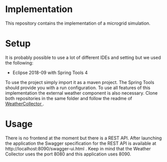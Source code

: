 # Implementation

This repository contains the implementation of a microgrid simulation.

# Setup
It is probably possible to use a lot of different IDEs and setting but we used the following:
- Eclipse 2018-09 with Spring Tools 4

To use the project simply import it as a maven project. The Spring Tools should provide you with a run configuration. 
To use all features of this implementation the external weather component is also necessary.
Clone both repositories in the same folder and follow the readme of [WeatherCollector
](hhttps://github.com/smart-energy-system/WeatherCollector).

# Usage
There is no frontend at the moment but there is a REST API. After launching the application the Swagger specification
for the REST API is available at http://localhost:8090/swagger-ui.html .
Keep in mind that the Weather Collector uses the port 8080 and this application uses 8090.
